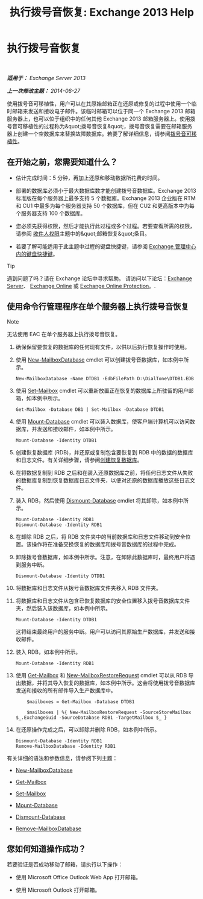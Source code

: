 ﻿---
title: '执行拨号音恢复: Exchange 2013 Help'
TOCTitle: 执行拨号音恢复
ms:assetid: 158817fa-4b17-4fa9-8341-a86609e6a388
ms:mtpsurl: https://technet.microsoft.com/zh-cn/library/Dd979810(v=EXCHG.150)
ms:contentKeyID: 51408198
ms.date: 05/21/2018
mtps_version: v=EXCHG.150
ms.translationtype: MT
---

# 执行拨号音恢复

 

_**适用于：** Exchange Server 2013_

_**上一次修改主题：** 2014-06-27_

使用拨号音可移植性，用户可以在其原始邮箱正在还原或修复的过程中使用一个临时邮箱来发送和接收电子邮件。该临时邮箱可以位于同一个 Exchange 2013 邮箱服务器上，也可以位于组织中的任何其他 Exchange 2013 邮箱服务器上。使用拨号音可移植性的过程称为\&quot;拨号音恢复\&quot;，拨号音恢复需要在邮箱服务器上创建一个空数据库来替换故障数据库。若要了解详细信息，请参阅[拨号音可移植性](dial-tone-portability-exchange-2013-help.md)。

## 在开始之前，您需要知道什么？

  - 估计完成时间：5 分钟，再加上还原和移动数据所花费的时间。

  - 部署的数据库必须小于最大数据库数才能创建拨号音数据库。Exchange 2013 标准版在每个服务器上最多支持 5 个数据库。Exchange 2013 企业版在 RTM 和 CU1 中最多为每个服务器支持 50 个数据库，但在 CU2 和更高版本中为每个服务器支持 100 个数据库。

  - 您必须先获得权限，然后才能执行此过程或多个过程。若要查看所需的权限，请参阅 [收件人权限](recipients-permissions-exchange-2013-help.md)主题中的\&quot;邮箱恢复\&quot;条目。

  - 若要了解可能适用于此主题中过程的键盘快捷键，请参阅 [Exchange 管理中心内的键盘快捷键](keyboard-shortcuts-in-the-exchange-admin-center-exchange-online-protection-help.md)。

> [!tip]
> 遇到问题了吗？请在 Exchange 论坛中寻求帮助。 请访问以下论坛：<a href="https://go.microsoft.com/fwlink/p/?linkid=60612">Exchange Server</a>、 <a href="https://go.microsoft.com/fwlink/p/?linkid=267542">Exchange Online</a> 或 <a href="https://go.microsoft.com/fwlink/p/?linkid=285351">Exchange Online Protection</a>。.


## 使用命令行管理程序在单个服务器上执行拨号音恢复

> [!NOTE]
> 无法使用 EAC 在单个服务器上执行拨号音恢复。


1.  确保保留要恢复的数据库的任何现有文件，以供以后执行恢复操作时使用。

2.  使用 [New-MailboxDatabase](https://technet.microsoft.com/zh-cn/library/aa997976\(v=exchg.150\)) cmdlet 可以创建拨号音数据库，如本例中所示。
    
        New-MailboxDatabase -Name DTDB1 -EdbFilePath D:\DialTone\DTDB1.EDB

3.  使用 [Set-Mailbox](https://technet.microsoft.com/zh-cn/library/bb123981\(v=exchg.150\)) cmdlet 可以重新放置正在恢复的数据库上所驻留的用户邮箱，如本例中所示。
    
        Get-Mailbox -Database DB1 | Set-Mailbox -Database DTDB1

4.  使用 [Mount-Database](https://technet.microsoft.com/zh-cn/library/aa998871\(v=exchg.150\)) cmdlet 可以装入数据库，使客户端计算机可以访问数据库，并发送和接收邮件，如本例中所示。
    
        Mount-Database -Identity DTDB1

5.  创建恢复数据库 (RDB)，并还原或复制包含要恢复到 RDB 中的数据的数据库和日志文件。有关详细步骤，请参阅[创建恢复数据库](create-a-recovery-database-exchange-2013-help.md)。

6.  在将数据复制到 RDB 之后和在装入还原数据库之前，将任何日志文件从失败的数据库复制到恢复数据库日志文件夹，以便对还原的数据库播放这些日志文件。

7.  装入 RDB，然后使用 [Dismount-Database](https://technet.microsoft.com/zh-cn/library/bb124936\(v=exchg.150\)) cmdlet 将其卸除，如本例中所示。
    
        Mount-Database -Identity RDB1
        Dismount-Database -Identity RDB1

8.  在卸除 RDB 之后，将 RDB 文件夹中的当前数据库和日志文件移动到安全位置。该操作将在准备交换恢复的数据库和拨号音数据库的过程中完成。

9.  卸除拨号音数据库，如本例中所示。注意，在卸除此数据库时，最终用户将遇到服务中断。
    
        Dismount-Database -Identity DTDB1

10. 将数据库和日志文件从拨号音数据库文件夹移入 RDB 文件夹。

11. 将数据库和日志文件从包含已恢复数据库的安全位置移入拨号音数据库文件夹，然后装入该数据库，如本例中所示。
    
        Mount-Database -Identity DTDB1
    
    这将结束最终用户的服务中断。用户可以访问其原始生产数据库，并发送和接收邮件。

12. 装入 RDB，如本例中所示。
    
        Mount-Database -Identity RDB1

13. 使用 [Get-Mailbox](https://technet.microsoft.com/zh-cn/library/bb123685\(v=exchg.150\)) 和 [New-MailboxRestoreRequest](https://technet.microsoft.com/zh-cn/library/ff829875\(v=exchg.150\)) cmdlet 可以从 RDB 导出数据，并将其导入恢复的数据库，如本例中所示。这会将使用拨号音数据库发送和接收的所有邮件导入生产数据库中。
    ```
        $mailboxes = Get-Mailbox -Database DTDB1
    ```
    ```
        $mailboxes | %{ New-MailboxRestoreRequest -SourceStoreMailbox $_.ExchangeGuid -SourceDatabase RDB1 -TargetMailbox $_ }
    ```
    
14. 在还原操作完成之后，可以卸除并删除 RDB，如本例中所示。
    
        Dismount-Database -Identity RDB1
        Remove-MailboxDatabase -Identity RDB1

有关详细的语法和参数信息，请参阅下列主题：

  - [New-MailboxDatabase](https://technet.microsoft.com/zh-cn/library/aa997976\(v=exchg.150\))

  - [Get-Mailbox](https://technet.microsoft.com/zh-cn/library/bb123685\(v=exchg.150\))

  - [Set-Mailbox](https://technet.microsoft.com/zh-cn/library/bb123981\(v=exchg.150\))

  - [Mount-Database](https://technet.microsoft.com/zh-cn/library/aa998871\(v=exchg.150\))

  - [Dismount-Database](https://technet.microsoft.com/zh-cn/library/bb124936\(v=exchg.150\))

  - [Remove-MailboxDatabase](https://technet.microsoft.com/zh-cn/library/aa997931\(v=exchg.150\))

## 您如何知道操作成功？

若要验证是否成功移动了邮箱，请执行以下操作：

  - 使用 Microsoft Office Outlook Web App 打开邮箱。

  - 使用 Microsoft Outlook 打开邮箱。

